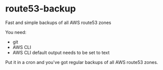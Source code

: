 # route53-backup
Fast and simple backups of all AWS route53 zones

You need:

- git
- AWS CLI
- AWS CLI default output needs to be set to text

Put it in a cron and you've got regular backups of all AWS route53 zones.
